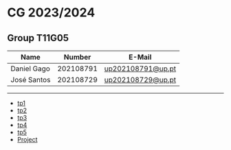 # CG 2023/2024

## Group T11G05
| Name             | Number    | E-Mail             |
| ---------------- | --------- | ------------------ |
| Daniel Gago      | 202108791 | up202108791@up.pt  |
| José Santos      | 202108729 | up202108729@up.pt  |

----

  - [tp1](tp1/README.md)
  - [tp2](tp2/README.md)
  - [tp3](tp3/README.md)
  - [tp4](tp4/README.md)
  - [tp5](tp5/README.md)
  - [Project](proj/README.md)
